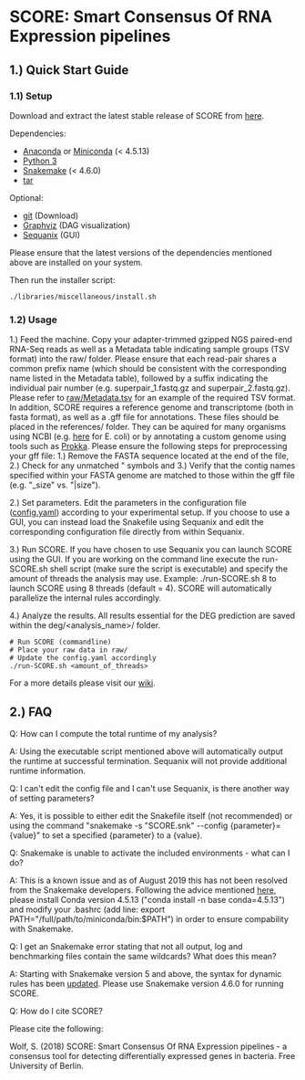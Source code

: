 # SCORE: Smart Consensus Of RNA Expression pipelines

## 1.) Quick Start Guide

### 1.1) Setup

Download and extract the latest stable release of SCORE from [here](https://github.com/SiWolf/SCORE/releases).

Dependencies:
* [Anaconda](https://anaconda.org/) or [Miniconda](https://conda.io/en/latest/miniconda.html) (< 4.5.13)
* [Python 3](https://www.python.org/)
* [Snakemake](https://snakemake.readthedocs.io/en/stable/) (< 4.6.0)
* [tar](https://en.wikipedia.org/wiki/Tar_(computing))

Optional:
* [git](https://git-scm.com/) (Download)
* [Graphviz](https://www.graphviz.org/) (DAG visualization)
* [Sequanix](https://github.com/sequana/sequana/) (GUI)

Please ensure that the latest versions of the dependencies mentioned above are installed on your system.

Then run the installer script:

```
./libraries/miscellaneous/install.sh
```

### 1.2) Usage


1.) Feed the machine. Copy your adapter-trimmed gzipped NGS paired-end RNA-Seq reads as well as a Metadata table indicating sample groups (TSV format) into the raw/ folder. Please ensure that each read-pair shares a common prefix name (which should be consistent with the corresponding name listed in the Metadata table), followed by a suffix indicating the individual pair number (e.g. superpair_1.fastq.gz and superpair_2.fastq.gz). Please refer to [raw/Metadata.tsv](https://github.com/SiWolf/SCORE/blob/master/raw/Metadata.tsv) for an example of the required TSV format. In addition, SCORE requires a reference genome and transcriptome (both in fasta format), as well as a .gff file for annotations. These files should be placed in the references/ folder. They can be aquired for many organisms using NCBI (e.g. [here](https://ftp.ncbi.nlm.nih.gov/genomes/all/GCF/000/005/845/GCF_000005845.2_ASM584v2/) for E. coli) or by annotating a custom genome using tools such as [Prokka](https://github.com/tseemann/prokka). Please ensure the following steps for preprocessing your gff file: 1.) Remove the FASTA sequence located at the end of the file, 2.) Check for any unmatched " symbols and 3.) Verify that the contig names specified within your FASTA genome are matched to those within the gff file (e.g. "_size" vs. "|size").

2.) Set parameters. Edit the parameters in the configuration file ([config.yaml](https://github.com/SiWolf/SCORE/blob/master/config.yaml)) according to your experimental setup. If you choose to use a GUI, you can instead load the Snakefile using Sequanix and edit the corresponding configuration file directly from within Sequanix.

3.) Run SCORE. If you have chosen to use Sequanix you can launch SCORE using the GUI. If you are working on the command line execute the run-SCORE.sh shell script (make sure the script is executable) and specify the amount of threads the analysis may use. Example: ./run-SCORE.sh 8 to launch SCORE using 8 threads (default = 4). SCORE will automatically parallelize the internal rules accordingly.

4.) Analyze the results. All results essential for the DEG prediction are saved within the deg/<analysis_name>/ folder.

```
# Run SCORE (commandline)
# Place your raw data in raw/
# Update the config.yaml accordingly
./run-SCORE.sh <amount_of_threads>
```

For a more details please visit our [wiki](https://github.com/SiWolf/SCORE/wiki). 

## 2.) FAQ

Q: How can I compute the total runtime of my analysis?

A: Using the executable script mentioned above will automatically output the runtime at successful termination. Sequanix will not provide additional runtime information.

Q: I can't edit the config file and I can't use Sequanix, is there another way of setting parameters?

A: Yes, it is possible to either edit the Snakefile itself (not recommended) or using the command "snakemake -s "SCORE.snk" --config {parameter}={value}" to set a specified {parameter} to a {value}.

Q: Snakemake is unable to activate the included environments - what can I do?

A: This is a known issue and as of August 2019 this has not been resolved from the Snakemake developers. Following the advice mentioned [here](https://bitbucket.org/snakemake/snakemake/issues/1115/cannot-activate-conda-enironment-using), please install Conda version 4.5.13 ("conda install -n base conda=4.5.13") and modify your .bashrc (add line: export PATH="/full/path/to/miniconda/bin:$PATH") in order to ensure compability with Snakemake.

Q: I get an Snakemake error stating that not all output, log and benchmarking files contain the same wildcards? What does this mean?

A: Starting with Snakemake version 5 and above, the syntax for dynamic rules has been [updated](https://bitbucket.org/snakemake/snakemake/issues/955/problem-with-wildcard-and-dynamic-syntax). Please use Snakemake version 4.6.0 for running SCORE.

Q: How do I cite SCORE?

Please cite the following:

Wolf, S. (2018) SCORE: Smart Consensus Of RNA Expression pipelines - a consensus tool for detecting differentially expressed genes in bacteria. Free University of Berlin.